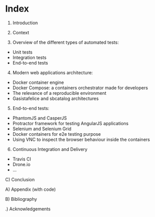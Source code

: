 # Index

1) Introduction

2) Context

3) Overview of the different types of automated tests:
  - Unit tests
  - Integration tests
  - End-to-end tests

4) Modern web applications architecture:
  - Docker container engine
  - Docker Compose: a containers orchestrator made for developers
  - The relevance of a reproducible environment
  - Gasistafelice and sbcatalog architectures

5) End-to-end tests:
  - PhantomJS and CasperJS
  - Protractor framework for testing AngularJS applications
  - Selenium and Selenium Grid
  - Docker containers for e2e testing purpose
  - Using VNC to inspect the browser behaviour inside the containers

6) Continuous Integration and Delivery
  - Travis CI 
  - Drone.io
  - ...

C) Conclusion

A) Appendix (with code)

B) Bibliography

.) Acknowledgements
